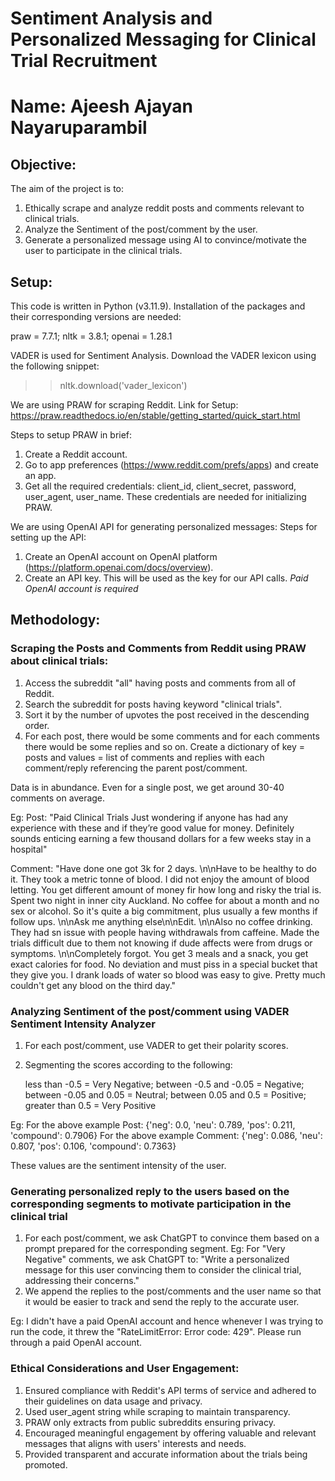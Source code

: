 # Sentiment Analysis and Personalized Messaging for Clinical Trial Recruitment
# Name: Ajeesh Ajayan Nayaruparambil

## Objective:
The aim of the project is to:
1. Ethically scrape and analyze reddit posts and comments relevant to clinical trials.
2. Analyze the Sentiment of the post/comment by the user.
3. Generate a personalized message using AI to convince/motivate the user to participate in the clinical trials.

## Setup:
This code is written in Python (v3.11.9).
Installation of the packages and their corresponding versions are needed:

 praw  = 7.7.1;
 nltk  = 3.8.1;
 openai = 1.28.1

VADER is used for Sentiment Analysis.
Download the VADER lexicon using the following snippet: 
>> nltk.download('vader_lexicon')  

We are using PRAW for scraping Reddit. Link for Setup:
https://praw.readthedocs.io/en/stable/getting_started/quick_start.html

Steps to setup PRAW in brief:
1. Create a Reddit account.
2. Go to app preferences (https://www.reddit.com/prefs/apps) and create an app.
3. Get all the required credentials: client_id, client_secret, password, user_agent, user_name. These credentials are needed for initializing PRAW.

We are using OpenAI API for generating personalized messages: 
Steps for setting up the API:
1. Create an OpenAI account on OpenAI platform (https://platform.openai.com/docs/overview).
2. Create an API key. This will be used as the key for our API calls. *Paid OpenAI account is required*

## Methodology:
### Scraping the Posts and Comments from Reddit using PRAW about clinical trials:
1. Access the subreddit "all" having posts and comments from all of Reddit.
2. Search the subreddit for posts having keyword "clinical trials".
3. Sort it by the number of upvotes the post received in the descending order.
4. For each post, there would be some comments and for each comments there would be some replies and so on. Create a dictionary of key = posts and values = list of comments and replies with each comment/reply referencing the parent post/comment.

Data is in abundance. Even for a single post, we get around 30-40 comments on average. 

Eg:
Post: "Paid Clinical Trials Just wondering if anyone has had any experience with these and if they’re good value for money. Definitely sounds enticing earning a few thousand dollars for a few weeks stay in a hospital"

Comment: "Have done one got 3k for 2 days. \n\nHave to be healthy to do it. They took a metric tonne of blood. I did not enjoy the amount of blood letting. You get different amount of money fir how long and risky the trial is. Spent two night in inner city Auckland. No coffee for about a month and no sex or alcohol. So it's quite a big commitment, plus usually a few months if follow ups. \n\nAsk me anything else\n\nEdit. \n\nAlso no coffee drinking. They had sn issue with people having withdrawals from caffeine. Made the trials difficult due to them not knowing if dude affects were from drugs or symptoms. \n\nCompletely forgot. You get 3 meals and a snack, you get exact calories for food. No deviation and must piss in a special bucket that they give you. I drank loads of water so blood was easy to give. Pretty much couldn't get any blood on the third day."


### Analyzing Sentiment of the post/comment using VADER Sentiment Intensity Analyzer
1. For each post/comment, use VADER to get their polarity scores. 
2.  Segmenting the scores according to the following:

    less than -0.5 = Very Negative;
    between -0.5 and -0.05 = Negative;
    between -0.05 and 0.05 = Neutral;
    between 0.05 and 0.5 = Positive;
    greater than 0.5 = Very Positive

Eg:
For the above example Post: 
{'neg': 0.0, 'neu': 0.789, 'pos': 0.211, 'compound': 0.7906}
For the above example Comment:
{'neg': 0.086, 'neu': 0.807, 'pos': 0.106, 'compound': 0.7363}

These values are the sentiment intensity of the user.

### Generating personalized reply to the users based on the corresponding segments to motivate participation in the clinical trial
1. For each post/comment, we ask ChatGPT to convince them based on a prompt prepared for the corresponding segment. Eg: For "Very Negative" comments, we ask ChatGPT to: "Write a personalized message for this user convincing them to consider the clinical trial, addressing their concerns."
2. We append the replies to the post/comments and the user name so that it would be easier to track and send the reply to the accurate user.

Eg:
I didn't have a paid OpenAI account and hence whenever I was trying to run the code, it threw the "RateLimitError: Error code: 429". Please run through a paid OpenAI account. 

### Ethical Considerations and User Engagement:
1. Ensured compliance with Reddit's API terms of service and adhered to their guidelines on data usage and privacy.
2. Used user_agent string while scraping to maintain transparency.
3. PRAW only extracts from public subreddits ensuring privacy.
4. Encouraged meaningful engagement by offering valuable and relevant messages that aligns with users' interests and needs.
5. Provided transparent and accurate information about the trials being promoted.



